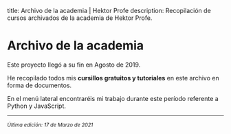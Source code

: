 title: Archivo de la academia | Hektor Profe
description: Recopilación de cursos archivados de la academia de Hektor Profe.

# Archivo de la academia 

Este proyecto llegó a su fin en Agosto de 2019. 

He recopilado todos mis <b>cursillos gratuitos y tutoriales</b> en este archivo en forma de documentos. 

En el menú lateral encontraréis mi trabajo durante este período referente a Python y JavaScript.

___
<small class="edited"><i>Última edición: 17 de Marzo de 2021</i></small>